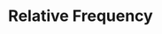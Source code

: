 ---
types: "word"

title: "Relative Frequency"

categories: ['']

tags: ['Relative', 'Frequency']

arabic: ['التكرار النسبي']

publishers: ['خوارزميات الذكاء الاصطناعي في تحليل النص العربي']

types: "word"

slug: ""
---